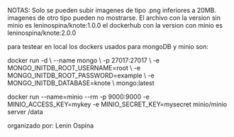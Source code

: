 NOTAS:
Solo se pueden subir imagenes de tipo .png inferiores a 20MB. imagenes de otro tipo pueden no mostrarse.
El archivo con la version sin minio es leninospina/knote:1.0.0
el dockerhub con la version con minio es leninospina/knote:2.0.0

para testear en local los dockers usados para mongoDB y minio son:


docker run -d \ --name mongo \ -p 27017:27017 \ -e MONGO_INITDB_ROOT_USERNAME=root \ -e MONGO_INITDB_ROOT_PASSWORD=example \ -e MONGO_INITDB_DATABASE=knote \ mongo:latest 

docker run --name=minio --rm -p 9000:9000 -e MINIO_ACCESS_KEY=mykey -e MINIO_SECRET_KEY=mysecret minio/minio server /data

organizado por: Lenin Ospina